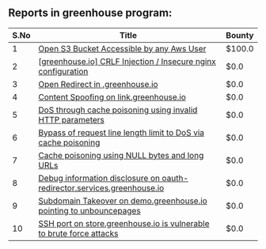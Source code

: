 ## Reports in greenhouse program:
| S.No | Title | Bounty |
| ---- | ----- | ------ |
| 1 | [Open S3 Bucket Accessible by any Aws User](https://hackerone.com/reports/819278) | $100.0 |
| 2 | [[greenhouse.io] CRLF Injection / Insecure nginx configuration](https://hackerone.com/reports/25275) | $0.0 |
| 3 | [Open Redirect in <customer>.greenhouse.io](https://hackerone.com/reports/203726) | $0.0 |
| 4 | [Content Spoofing on link.greenhouse.io](https://hackerone.com/reports/209521) | $0.0 |
| 5 | [DoS through cache poisoning using invalid HTTP parameters](https://hackerone.com/reports/326639) | $0.0 |
| 6 | [Bypass of request line length limit to DoS via cache poisoning](https://hackerone.com/reports/350847) | $0.0 |
| 7 | [Cache poisoning using NULL bytes and long URLs](https://hackerone.com/reports/334709) | $0.0 |
| 8 | [Debug information disclosure on oauth-redirector.services.greenhouse.io](https://hackerone.com/reports/315205) | $0.0 |
| 9 | [Subdomain Takeover on demo.greenhouse.io pointing to unbouncepages](https://hackerone.com/reports/407355) | $0.0 |
| 10 | [SSH port on store.greenhouse.io is vulnerable to brute force attacks](https://hackerone.com/reports/897556) | $0.0 |